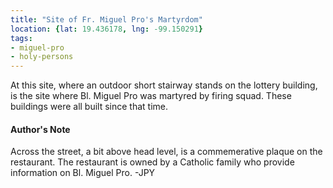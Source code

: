 ```yaml
---
title: "Site of Fr. Miguel Pro's Martyrdom"
location: {lat: 19.436178, lng: -99.150291}
tags:
- miguel-pro
- holy-persons
---
```


At this site, where an outdoor short stairway stands on the lottery building, is the site where Bl. Miguel Pro was martyred by firing squad.  These buildings were all built since that time.

#### Author's Note

Across the street, a bit above head level, is a commemerative plaque on the restaurant.  The restaurant is owned by a Catholic family who provide information on Bl. Miguel Pro. -JPY
